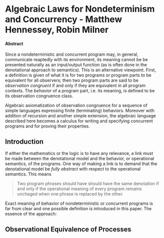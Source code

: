 # Algebraic Laws for Nondeterminism and Concurrency - Matthew Hennessey, Robin Milner

#### Abstract
Since a nondeterministic and concurrent program may, in general, communicate reaptedly with its environment, its meaning cannot be be presented naturally as an input/output function (as is often done in the denotational approach to semantics). This is an alternative viewpoint. First, a definition is given of what it is for two programs or program parts to be equivalent for all observers; then two program parts are said to be *observation congruent* if and only if they are equivalent in all program contexts. The *behavior* of a program part, i.e. its meaning, is defined to be its observation congruence class.

Algebraic axiomatization of observation congruence for a sequence of simple languages expressing finite (terminating) behaviors. Moreover with addition of recursion and another simple extension, the algebraic language described here becomes a calculus for writing and specifying concurrent programs and for proving their properties.

## Introduction
If either the mathematics or the logic is to have any relevance, a link must be made between the denotational model and the behavior, or operational semantics, of the programs. One way of making a link is to demand that the denotational model be *fully abstract* with respect to the operational semantics. This means

> Two program phrases should have should have the same denotation if and only if the operational meaning of every program remains unchaged when one phrase is replaced by the other.

Exact meaning of behavior of nondeterministic or concurrent programs is far from clear and one possible definition is introduced in this paper. The essence of the approach:

> 

## Observational Equivalence of Processes


















